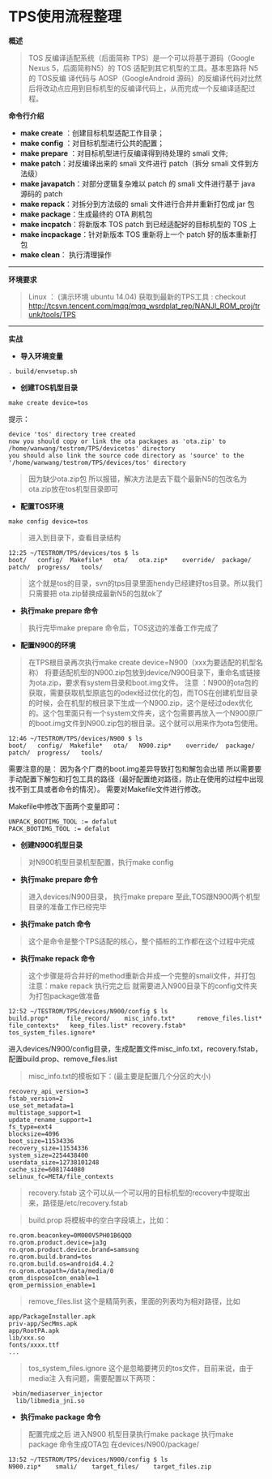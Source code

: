 # TPS使用流程整理


**概述**

>TOS 反编译适配系统（后面简称 TPS）是一个可以将基于源码（Google Nexus 5，后面简称N5）的 TOS 适配到其它机型的工具。基本思路将 N5 的 TOS反编 译代码与 AOSP（GoogleAndroid 源码）的反编译代码对比然后将改动点应用到目标机型的反编译代码上，从而完成一个反编译适配过程。
 
 **命令行介绍**
- **make create** ：创建目标机型适配工作目录；
- **make config** ：对目标机型进行公共的配置；
- **make prepare** ：对目标机型进行反编译得到待处理的 smali 文件;
- **make patch**：对反编译出来的 smali 文件进行 patch（拆分 smali 文件到方法级）
- **make javapatch**：对部分逻辑复杂难以 patch 的 smali 文件进行基于 java 源码的
patch
- **make repack**：对拆分到方法级的 smali 文件进行合并并重新打包成 jar 包
- **make package**：生成最终的 OTA 刷机包
-  **make incpatch**：将新版本 TOS patch 到已经适配好的目标机型的 TOS 上
-  **make incpackage**：针对新版本 TOS 重新将上一个 patch 好的版本重新打包
- **make clean**： 执行清理操作

-------------------

 **环境要求**

> Linux ： (演示环境 ubuntu 14.04)
获取到最新的TPS工具 :
checkout
http://tcsvn.tencent.com/mqq/mqq_wsrdplat_rep/NANJI_ROM_proj/trunk/tools/TPS

-------------------

 **实战**
 - **导入环境变量** 

```
. build/envsetup.sh
```
 - **创建TOS机型目录** 
 
```
make create device=tos
```
提示：
```
device 'tos' directory tree created
now you should copy or link the ota packages as 'ota.zip' to /home/wanwang/testrom/TPS/devicetos' directory
you should also link the source code directory as 'source' to the '/home/wanwang/testrom/TPS/devices/tos' directory
```
> 因为缺少ota.zip包 所以报错，解决方法是去下载个最新N5的包改名为
ota.zip放在tos机型目录即可

 - **配置TOS环境** 
 
```
make config device=tos
```
> 进入到目录下，查看目录结构

```
12:25 ~/TESTROM/TPS/devices/tos $ ls
boot/   config/  Makefile*   ota/   ota.zip*    override/  package/    patch/  progress/   tools/
```

> 这个就是tos的目录，svn的tps目录里面hendy已经建好tos目录。所以我们只需要把
ota.zip替换成最新N5的包就ok了

 - **执行make prepare 命令** 
> 执行完毕make prepare 命令后，TOS这边的准备工作完成了

 - **配置N900的环境** 
> 在TPS根目录再次执行make create device=N900（xxx为要适配的机型名称）
将要适配机型的N900.zip包放到device/N900目录下，重命名或链接为ota.zip，要求有system目录和boot.img文件。
注意 ：N900的ota包的获取，需要获取机型原底包的odex经过优化的包，而TOS在创建机型目录的时候，会在机型的根目录下生成一个N900.zip，这个是经过odex优化的。这个包里面只有一个system文件夹，这个包需要再放入一个N900原厂的boot.img文件到N900.zip包的根目录。这个就可以用来作为ota包使用。

```
12:46 ~/TESTROM/TPS/devices/N900 $ ls
boot/   config/  Makefile*   ota/   N900.zip*    override/  package/    patch/  progress/   tools/
```

需要注意的是： 因为各个厂商的boot.img差异导致打包和解包会出错 所以需要要手动配置下解包和打包工具的路径（最好配置绝对路径，防止在使用的过程中出现找不到工具或者命令的情况）。 需要对Makefile文件进行修改。

Makefile中修改下面两个变量即可：

```
UNPACK_BOOTIMG_TOOL := defalut
PACK_BOOTIMG_TOOL := defalut
```


 - **创建N900机型目录** 
>对N900机型目录机型配置，执行make config

 - **执行make prepare 命令** 
>进入devices/N900目录，
执行make prepare
至此,TOS跟N900两个机型目录的准备工作已经完毕

 - **执行make patch 命令** 
>这个是命令是整个TPS适配的核心，整个插桩的工作都在这个过程中完成

 - **执行make repack 命令** 
>这个步骤是将合并好的method重新合并成一个完整的smali文件，并打包
注意：make repack 执行完之后 就需要进入N900目录下的config文件夹
为打包package做准备

```
12:52 ~/TESTROM/TPS/devices/N900/config $ ls
build.prop*     file_record/    misc_info.txt*      remove_files.list*  file_contexts*   keep_files.list* recovery.fstab*    tos_system_files.ignore*
```
进入devices/N900/config目录，生成配置文件misc_info.txt，recovery.fstab，配置build.prop、remove_files.list

> misc_info.txt的模板如下：(最主要是配置几个分区的大小)

```
recovery_api_version=3
fstab_version=2
use_set_metadata=1
multistage_support=1
update_rename_support=1
fs_type=ext4
blocksize=4096
boot_size=11534336
recovery_size=11534336
system_size=2254438400
userdata_size=12738101248
cache_size=6081744080
selinux_fc=META/file_contexts
```   

> recovery.fstab 这个可以从一个可以用的目标机型的recovery中提取出来，路径是/etc/recovery.fstab

> build.prop 将模板中的空白字段填上，比如：

```
ro.qrom.beaconkey=0M000V5PH01B6QQD
ro.qrom.product.device=ja3g
ro.qrom.product.device.brand=samsung
ro.qrom.build.brand=tos
ro.qrom.build.os=android4.4.2
ro.qrom.otapath=/data/media/0
qrom_disposeIcon_enable=1
qrom_permission_enable=1
```

> remove_files.list 这个是精简列表，里面的列表均为相对路径，比如
```
app/PackageInstaller.apk
priv-app/SecMms.apk
app/RootPA.apk
lib/xxx.so
fonts/xxxx.ttf
...
```
>tos_system_files.ignore 这个是忽略要拷贝的tos文件，目前来说，由于media注
入有问题，需要配置以下两项：

     >bin/mediaserver_injector
      lib/libmedia_jni.so

 - **执行make package 命令** 
>配置完成之后 进入N900 机型目录执行make package
执行make package 命令生成OTA包
在devices/N900/package/
```
13:52 ~/TESTROM/TPS/devices/N900/config $ ls
N900.zip*    smali/    target_files/    target_files.zip    
